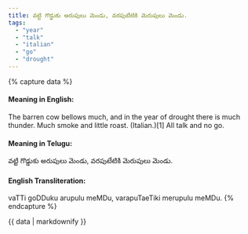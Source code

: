 ```yaml
---
title: వట్టి గొడ్డుకు అరుపులు మెండు, వరపుటేటికి మెరుపులు మెండు.
tags:
  - "year"
  - "talk"
  - "italian"
  - "go"
  - "drought"
---
```


{% capture data %}
#### Meaning in English:
The barren cow bellows much, and in the year of drought there is much thunder.
Much smoke and little roast. (Italian.)[1]
All talk and no go.

#### Meaning in Telugu:
వట్టి గొడ్డుకు అరుపులు మెండు, వరపుటేటికి మెరుపులు మెండు.

#### English Transliteration:
vaTTi goDDuku arupulu meMDu, varapuTaeTiki merupulu meMDu.
{% endcapture %}

<div class="notice">{{ data | markdownify }}</div>

